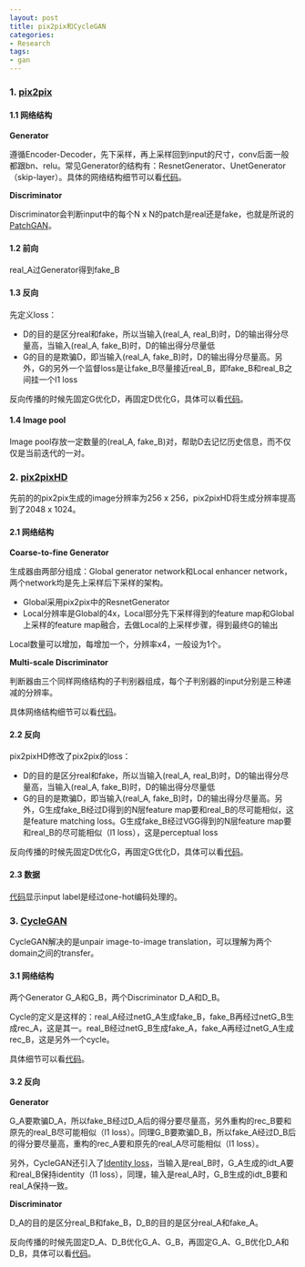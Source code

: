 ```yaml
---
layout: post
title: pix2pix和CycleGAN
categories:
- Research
tags:
- gan
---
```


### 1. [pix2pix](https://arxiv.org/pdf/1611.07004.pdf)

#### 1.1 网络结构

**Generator**

遵循Encoder-Decoder，先下采样，再上采样回到input的尺寸，conv后面一般都跟bn、relu。常见Generator的结构有：ResnetGenerator、UnetGenerator（skip-layer）。具体的网络结构细节可以看[代码](https://github.com/junyanz/pytorch-CycleGAN-and-pix2pix/blob/master/models/networks.py)。

**Discriminator**

Discriminator会判断input中的每个N x N的patch是real还是fake，也就是所说的[PatchGAN](https://github.com/junyanz/pytorch-CycleGAN-and-pix2pix/issues/39)。

#### 1.2 前向

real_A过Generator得到fake_B

#### 1.3 反向

先定义loss：

- D的目的是区分real和fake，所以当输入(real_A, real_B)时，D的输出得分尽量高，当输入(real_A, fake_B)时，D的输出得分尽量低
- G的目的是欺骗D，即当输入(real_A, fake_B)时，D的输出得分尽量高。另外，G的另外一个监督loss是让fake_B尽量接近real_B，即fake_B和real_B之间挂一个l1 loss

反向传播的时候先固定G优化D，再固定D优化G，具体可以看[代码](https://github.com/junyanz/pytorch-CycleGAN-and-pix2pix/blob/master/models/pix2pix_model.py#L99)。

#### 1.4 Image pool

Image pool存放一定数量的(real_A, fake_B)对，帮助D去记忆历史信息，而不仅仅是当前迭代的一对。

### 2. [pix2pixHD](https://arxiv.org/pdf/1711.11585.pdf)

先前的的pix2pix生成的image分辨率为256 x 256，pix2pixHD将生成分辨率提高到了2048 x 1024。

#### 2.1 网络结构

**Coarse-to-fine Generator**

生成器由两部分组成：Global generator network和Local enhancer network，两个network均是先上采样后下采样的架构。

- Global采用pix2pix中的ResnetGenerator
- Local分辨率是Global的4x，Local部分先下采样得到的feature map和Global上采样的feature map融合，去做Local的上采样步骤，得到最终G的输出

Local数量可以增加，每增加一个，分辨率x4，一般设为1个。

**Multi-scale Discriminator**

判断器由三个同样网络结构的子判别器组成，每个子判别器的input分别是三种递减的分辨率。

具体网络结构细节可以看[代码](https://github.com/NVIDIA/pix2pixHD/blob/master/models/networks.py)。

#### 2.2 反向

pix2pixHD修改了pix2pix的loss：

- D的目的是区分real和fake，所以当输入(real_A, real_B)时，D的输出得分尽量高，当输入(real_A, fake_B)时，D的输出得分尽量低
- G的目的是欺骗D，即当输入(real_A, fake_B)时，D的输出得分尽量高。另外，G生成fake_B经过D得到的N层feature map要和real_B的尽可能相似，这是feature matching loss。G生成fake_B经过VGG得到的N层feature map要和real_B的尽可能相似（l1 loss），这是perceptual loss

反向传播的时候先固定D优化G，再固定G优化D，具体可以看[代码](https://github.com/NVIDIA/pix2pixHD/blob/master/train.py#L72)。

#### 2.3 数据

[代码](https://github.com/NVIDIA/pix2pixHD/blob/master/models/pix2pixHD_model.py#L113)显示input label是经过one-hot编码处理的。

### 3. [CycleGAN](https://arxiv.org/pdf/1703.10593.pdf)

CycleGAN解决的是unpair image-to-image translation，可以理解为两个domain之间的transfer。

#### 3.1 网络结构

两个Generator G_A和G_B，两个Discriminator D_A和D_B。

Cycle的定义是这样的：real_A经过netG_A生成fake_B，fake_B再经过netG_B生成rec_A，这是其一。real_B经过netG_B生成fake_A，fake_A再经过netG_A生成rec_B，这是另外一个cycle。

具体细节可以看[代码](https://github.com/junyanz/pytorch-CycleGAN-and-pix2pix/blob/master/models/cycle_gan_model.py#L80)。

#### 3.2 反向

**Generator**

G_A要欺骗D_A，所以fake_B经过D_A后的得分要尽量高，另外重构的rec_B要和原先的real_B尽可能相似（l1 loss）。同理G_B要欺骗D_B，所以fake_A经过D_B后的得分要尽量高，重构的rec_A要和原先的real_A尽可能相似（l1 loss）。

另外，CycleGAN还引入了[Identity loss](https://github.com/junyanz/pytorch-CycleGAN-and-pix2pix/blob/master/models/cycle_gan_model.py#L114)，当输入是real_B时，G_A生成的idt_A要和real_B保持identity（l1 loss），同理，输入是real_A时，G_B生成的idt_B要和real_A保持一致。

**Discriminator**

D_A的目的是区分real_B和fake_B，D_B的目的是区分real_A和fake_A。

反向传播的时候先固定D_A、D_B优化G_A、G_B，再固定G_A、G_B优化D_A和D_B，具体可以看[代码](https://github.com/junyanz/pytorch-CycleGAN-and-pix2pix/blob/master/models/cycle_gan_model.py#L136)。